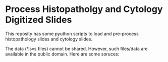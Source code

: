 # Process Histopatholgy and Cytology Digitized Slides

This reposity has some pyuthon scripts to load and pre-process histopathology slides and cytology slides.

The data (*.svs files) cannot be shared. However, such files/data are available in the public domain. Here are some soruces:

